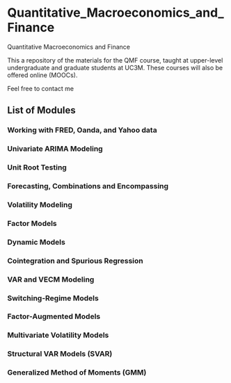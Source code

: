 # Quantitative_Macroeconomics_and_Finance
Quantitative Macroeconomics and Finance

This a repository of the materials for the QMF course, taught at upper-level undergraduate and graduate students at UC3M.
These courses will also be offered online (MOOCs).

Feel free to contact me 

## List of Modules
### Working with FRED, Oanda, and Yahoo data
### Univariate ARIMA Modeling
### Unit Root Testing
### Forecasting, Combinations and Encompassing
### Volatility Modeling
### Factor Models
### Dynamic Models
### Cointegration and Spurious Regression
### VAR and VECM Modeling
### Switching-Regime Models
### Factor-Augmented Models
### Multivariate Volatility Models
### Structural VAR Models (SVAR)
### Generalized Method of Moments (GMM)
